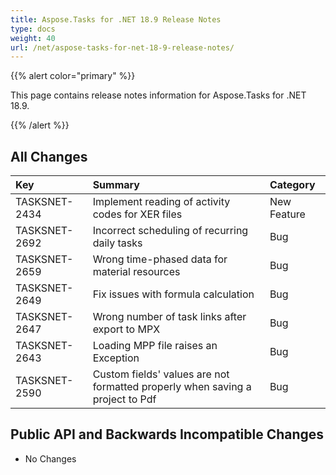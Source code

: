 ```yaml
---
title: Aspose.Tasks for .NET 18.9 Release Notes
type: docs
weight: 40
url: /net/aspose-tasks-for-net-18-9-release-notes/
---
```


{{% alert color="primary" %}} 

This page contains release notes information for Aspose.Tasks for .NET 18.9.

{{% /alert %}} 
## **All Changes**

|**Key**|**Summary**|**Category**|
| :- | :- | :- |
|TASKSNET-2434|Implement reading of activity codes for XER files|New Feature|
|TASKSNET-2692|Incorrect scheduling of recurring daily tasks|Bug|
|TASKSNET-2659|Wrong time-phased data for material resources|Bug|
|TASKSNET-2649|Fix issues with formula calculation|Bug|
|TASKSNET-2647|Wrong number of task links after export to MPX|Bug|
|TASKSNET-2643|Loading MPP file raises an Exception|Bug|
|TASKSNET-2590|Custom fields' values are not formatted properly when saving a project to Pdf|Bug|
## **Public API and Backwards Incompatible Changes**
- No Changes
